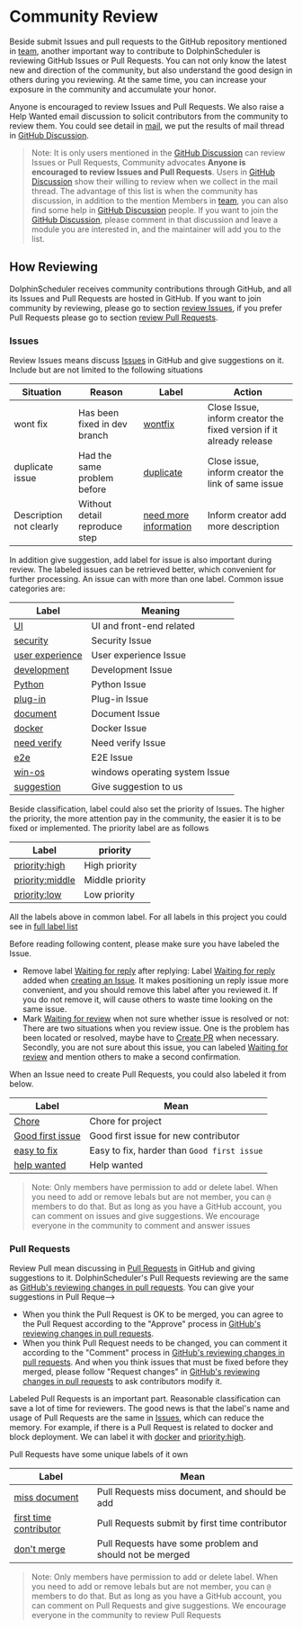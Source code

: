 # Community Review

Beside submit Issues and pull requests to the GitHub repository mentioned in [team](https://dolphinscheduler.apache.org/#/en-us/community), another important way to
contribute to DolphinScheduler is reviewing GitHub Issues or Pull Requests. You can not only know the latest new and
direction of the community, but also understand the good design in others during you reviewing. At the same time, you can
increase your exposure in the community and accumulate your honor.

Anyone is encouraged to review Issues and Pull Requests. We also raise a Help Wanted email discussion to solicit contributors
from the community to review them. You could see detail in [mail][mail-review-wanted], we put the results of mail thread
in [GitHub Discussion][discussion-result-review-wanted].

> Note: It is only users mentioned in the [GitHub Discussion][discussion-result-review-wanted] can review Issues or Pull
> Requests, Community advocates **Anyone is encouraged to review Issues and Pull Requests**. Users in
> [GitHub Discussion][discussion-result-review-wanted] show their willing to review when we collect in the mail thread.
> The advantage of this list is when the community has discussion, in addition to the mention Members in [team](https://dolphinscheduler.apache.org/#/en-us/community),
> you can also find some help in [GitHub Discussion][discussion-result-review-wanted] people. If you want to join the
> [GitHub Discussion][discussion-result-review-wanted], please comment in that discussion and leave a module you are interested
> in, and the maintainer will add you to the list.

## How Reviewing

DolphinScheduler receives community contributions through GitHub, and all its Issues and Pull Requests are hosted in GitHub.
If you want to join community by reviewing, please go to section [review Issues](#issues), if you prefer Pull Requests please
go to section [review Pull Requests](#pull-requests).

### Issues

Review Issues means discuss [Issues][all-issues] in GitHub and give suggestions on it. Include but are not limited to the following situations

| Situation               | Reason                        | Label                                                | Action                                                              |
| ----------------------- | ----------------------------- | ---------------------------------------------------- | ------------------------------------------------------------------- |
| wont fix                | Has been fixed in dev branch  | [wontfix][label-wontfix]                             | Close Issue, inform creator the fixed version if it already release |
| duplicate issue         | Had the same problem before   | [duplicate][label-duplicate]                         | Close issue, inform creator the link of same issue                  |
| Description not clearly | Without detail reproduce step | [need more information][label-need-more-information] | Inform creator add more description                                 |

In addition give suggestion, add label for issue is also important during review. The labeled issues can be retrieved
better, which convenient for further processing. An issue can with more than one label. Common issue categories are:

| Label                                    | Meaning                        |
| ---------------------------------------- | ------------------------------ |
| [UI][label-ui]                           | UI and front-end related       |
| [security][label-security]               | Security Issue                 |
| [user experience][label-user-experience] | User experience Issue          |
| [development][label-development]         | Development Issue              |
| [Python][label-python]                   | Python Issue                   |
| [plug-in][label-plug-in]                 | Plug-in Issue                  |
| [document][label-document]               | Document Issue                 |
| [docker][label-docker]                   | Docker Issue                   |
| [need verify][label-need-verify]         | Need verify Issue              |
| [e2e][label-e2e]                         | E2E Issue                      |
| [win-os][label-win-os]                   | windows operating system Issue |
| [suggestion][label-suggestion]           | Give suggestion to us          |

Beside classification, label could also set the priority of Issues. The higher the priority, the more attention pay
in the community, the easier it is to be fixed or implemented. The priority label are as follows

| Label                                    | priority        |
| ---------------------------------------- | --------------- |
| [priority:high][label-priority-high]     | High priority   |
| [priority:middle][label-priority-middle] | Middle priority |
| [priority:low][label-priority-low]       | Low priority    |

All the labels above in common label. For all labels in this project you could see in [full label list][label-all-list]

Before reading following content, please make sure you have labeled the Issue.

- Remove label [Waiting for reply][label-waiting-for-reply] after replying: Label [Waiting for reply][label-waiting-for-reply]
  added when [creating an Issue][issue-choose]. It makes positioning un reply issue more convenient, and you should remove
  this label after you reviewed it. If you do not remove it, will cause others to waste time looking on the same issue.
- Mark [Waiting for review][label-waiting-for-review] when not sure whether issue is resolved or not: There are two situations
  when you review issue. One is the problem has been located or resolved, maybe have to [Create PR](./submit-code.md)
  when necessary. Secondly, you are not sure about this issue, you can labeled [Waiting for review][label-waiting-for-review]
  and mention others to make a second confirmation.

When an Issue need to create Pull Requests, you could also labeled it from below.

| Label                                      | Mean                                        |
| ------------------------------------------ | ------------------------------------------- |
| [Chore][label-chore]                       | Chore for project                           |
| [Good first issue][label-good-first-issue] | Good first issue for new contributor        |
| [easy to fix][label-easy-to-fix]           | Easy to fix, harder than `Good first issue` |
| [help wanted][label-help-wanted]           | Help wanted                                 |

> Note: Only members have permission to add or delete label. When you need to add or remove lebals but are not member,
> you can `@` members to do that. But as long as you have a GitHub account, you can comment on issues and give suggestions.
> We encourage everyone in the community to comment and answer issues

### Pull Requests

<!-- markdown-link-check-disable -->

Review Pull mean discussing in [Pull Requests][all-prs] in GitHub and giving suggestions to it. DolphinScheduler's
Pull Requests reviewing are the same as [GitHub's reviewing changes in pull requests][gh-review-pr]. You can give your
suggestions in Pull Reque-->

- When you think the Pull Request is OK to be merged, you can agree to the Pull Request according to the "Approve" process
  in [GitHub's reviewing changes in pull requests][gh-review-pr].
- When you think Pull Request needs to be changed, you can comment it according to the "Comment" process in
  [GitHub's reviewing changes in pull requests][gh-review-pr]. And when you think issues that must be fixed before they
  merged, please follow "Request changes" in [GitHub's reviewing changes in pull requests][gh-review-pr] to ask contributors
  modify it.

<!-- markdown-link-check-enable -->

Labeled Pull Requests is an important part. Reasonable classification can save a lot of time for reviewers. The good news
is that the label's name and usage of Pull Requests are the same in [Issues](#issues), which can reduce the memory. For
example, if there is a Pull Request is related to docker and block deployment. We can label it with [docker][label-docker]
and [priority:high][label-priority-high].

Pull Requests have some unique labels of it own

| Label                                                  | Mean                                                     |
| ------------------------------------------------------ | -------------------------------------------------------- |
| [miss document][label-miss-document]                   | Pull Requests miss document, and should be add           |
| [first time contributor][label-first-time-contributor] | Pull Requests submit by first time contributor           |
| [don't merge][label-do-not-merge]                      | Pull Requests have some problem and should not be merged |

> Note: Only members have permission to add or delete label. When you need to add or remove lebals but are not member,
> you can `@` members to do that. But as long as you have a GitHub account, you can comment on Pull Requests and give suggestions.
> We encourage everyone in the community to review Pull Requests

[mail-review-wanted]: https://lists.apache.org/thread/9flwlzrp69xjn6v8tdkbytq8glqp2k51
[discussion-result-review-wanted]: https://github.com/apache/dolphinscheduler/discussions/7545
[label-wontfix]: https://github.com/apache/dolphinscheduler/labels/wontfix
[label-duplicate]: https://github.com/apache/dolphinscheduler/labels/duplicate
[label-need-more-information]: https://github.com/apache/dolphinscheduler/labels/need%20more%20information
[label-win-os]: https://github.com/apache/dolphinscheduler/labels/win-os
[label-waiting-for-reply]: https://github.com/apache/dolphinscheduler/labels/Waiting%20for%20reply
[label-waiting-for-review]: https://github.com/apache/dolphinscheduler/labels/Waiting%20for%20review
[label-user-experience]: https://github.com/apache/dolphinscheduler/labels/user%20experience
[label-development]: https://github.com/apache/dolphinscheduler/labels/development
[label-ui]: https://github.com/apache/dolphinscheduler/labels/UI
[label-suggestion]: https://github.com/apache/dolphinscheduler/labels/suggestion
[label-security]: https://github.com/apache/dolphinscheduler/labels/security
[label-python]: https://github.com/apache/dolphinscheduler/labels/Python
[label-plug-in]: https://github.com/apache/dolphinscheduler/labels/plug-in
[label-document]: https://github.com/apache/dolphinscheduler/labels/document
[label-docker]: https://github.com/apache/dolphinscheduler/labels/docker
[label-all-list]: https://github.com/apache/dolphinscheduler/labels
[label-chore]: https://github.com/apache/dolphinscheduler/labels/Chore
[label-good-first-issue]: https://github.com/apache/dolphinscheduler/labels/good%20first%20issue
[label-help-wanted]: https://github.com/apache/dolphinscheduler/labels/help%20wanted
[label-easy-to-fix]: https://github.com/apache/dolphinscheduler/labels/easy%20to%20fix
[label-priority-high]: https://github.com/apache/dolphinscheduler/labels/priority%3Ahigh
[label-priority-middle]: https://github.com/apache/dolphinscheduler/labels/priority%3Amiddle
[label-priority-low]: https://github.com/apache/dolphinscheduler/labels/priority%3Alow
[label-miss-document]: https://github.com/apache/dolphinscheduler/labels/miss%20document
[label-first-time-contributor]: https://github.com/apache/dolphinscheduler/labels/first%20time%20contributor
[label-do-not-merge]: https://github.com/apache/dolphinscheduler/labels/don%27t%20merge
[label-e2e]: https://github.com/apache/dolphinscheduler/labels/e2e
[label-need-verify]: https://github.com/apache/dolphinscheduler/labels/need%20to%20verify
[issue-choose]: https://github.com/apache/dolphinscheduler/issues/new/choose
[all-issues]: https://github.com/apache/dolphinscheduler/issues
[all-prs]: https://github.com/apache/dolphinscheduler/pulls
[gh-review-pr]: https://docs.github.com/en/pull-requests/collaborating-with-pull-requests/reviewing-changes-in-pull-requests/about-pull-request-reviews
